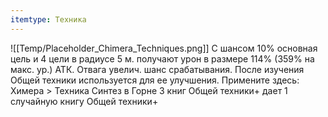 ```yaml
---
itemtype: Техника
---
```

![[Temp/Placeholder_Chimera_Techniques.png]]
С шансом 10% основная цель и 4 цели в радиусе 5 м. получают урон в размере 114% (359% на макс. ур.) АТК. Отвага увелич. шанс срабатывания. После изучения Общей техники используется для ее улучшения. Примените здесь: Химера > Техника Синтез в Горне 3 книг Общей техники+ дает 1 случайную книгу Общей техники+
